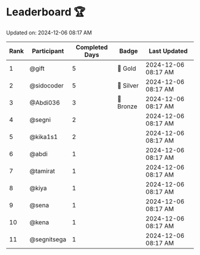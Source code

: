 # Leaderboard 🏆

Updated on: 2024-12-06 08:17 AM

| Rank | Participant       | Completed Days | Badge      | Last Updated         |
|------|-------------------|----------------|------------|----------------------|
| 1    | @gift             | 5              | 🏅 Gold     | 2024-12-06 08:17 AM |
| 2    | @sidocoder        | 5              | 🥈 Silver   | 2024-12-06 08:17 AM |
| 3    | @Abdi036          | 3              | 🥉 Bronze   | 2024-12-06 08:17 AM |
| 4    | @segni            | 2              |            | 2024-12-06 08:17 AM |
| 5    | @kika1s1          | 2              |            | 2024-12-06 08:17 AM |
| 6    | @abdi             | 1              |            | 2024-12-06 08:17 AM |
| 7    | @tamirat          | 1              |            | 2024-12-06 08:17 AM |
| 8    | @kiya             | 1              |            | 2024-12-06 08:17 AM |
| 9    | @sena             | 1              |            | 2024-12-06 08:17 AM |
| 10   | @kena             | 1              |            | 2024-12-06 08:17 AM |
| 11   | @segnitsega       | 1              |            | 2024-12-06 08:17 AM |
